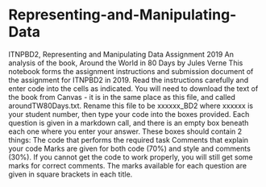 # Representing-and-Manipulating-Data
ITNPBD2, Representing and Manipulating Data Assignment 2019 An analysis of the book, Around the World in 80 Days by Jules Verne This notebook forms the assignment instructions and submission document of the assignment for ITNPBD2 in 2019. Read the instructions carefully and enter code into the cells as indicated.  You will need to download the text of the book from Canvas - it is in the same place as this file, and called aroundTW80Days.txt.  Rename this file to be xxxxxx_BD2 where xxxxxx is your student number, then type your code into the boxes provided. Each question is given in a markdown call, and there is an empty box beneath each one where you enter your answer. These boxes should contain 2 things:  The code that performs the required task Comments that explain your code Marks are given for both code (70%) and style and comments (30%). If you cannot get the code to work properly, you will still get some marks for correct comments. The marks available for each question are given in square brackets in each title.
